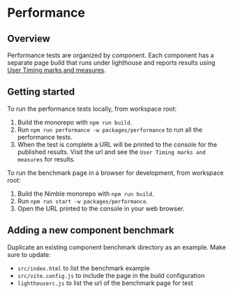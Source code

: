 # Performance

## Overview

Performance tests are organized by component. Each component has a separate page build that runs under lighthouse and reports results using [User Timing marks and measures](https://developer.chrome.com/docs/lighthouse/performance/user-timings).

## Getting started

To run the performance tests locally, from workspace root:

1. Build the monorepo with `npm run build`.
2. Run `npm run performance -w packages/performance` to run all the performance tests.
3. When the test is complete a URL will be printed to the console for the published results. Visit the url and see the `User Timing marks and measures` for results.

To run the benchmark page in a browser for development, from workspace root:

1. Build the Nimble monorepo  with `npm run build`.
2. Run `npm run start -w packages/performance`.
3. Open the URL printed to the console in your web browser.

## Adding a new component benchmark

Duplicate an existing component benchmark directory as an example. Make sure to update:
- `src/index.html` to list the benchmark example
- `src/vite.config.js` to include the page in the build configuration
- `lighthouserc.js` to list the url of the benchmark page for test
